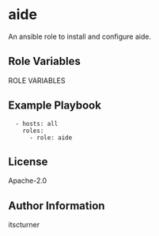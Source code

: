 aide
====

An ansible role to install and configure aide.

Role Variables
--------------

ROLE VARIABLES

Example Playbook
----------------
```
  - hosts: all
    roles:
      - role: aide
```

License
-------

Apache-2.0

Author Information
------------------

itscturner
